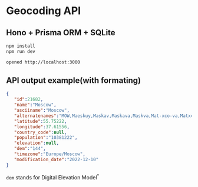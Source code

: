 # Geocoding API

## Hono + Prisma ORM + SQLite

```bash
npm install
npm run dev
```

```bash
opened http://localhost:3000
```

## API output example(with formating)

```json
{
   "id":21682,
   "name":"Moscow",
   "asciiname":"Moscow",
   "alternatenames":"MOW,Maeskuy,Maskav,Maskava,Maskva,Mat-xco-va,Matxcova,Matxcơva,Mosca,Moscfa,Moscha,Mosco,Moscou,Moscova,Moscovo,Moscow,Moscoƿ,Moscu,Moscua,Moscòu,Moscó,Moscù,Moscú,Moskva,Moska,Moskau,Mosko,Moskokh,Moskou,Moskov,Moskova,Moskovu,Moskow,Moskowa,Mosku,Moskuas,Moskva,Moskve,Moskvo,Moskvy,Moskwa,Moszkva,Muskav,Musko,Mát-xcơ-va,Mòskwa,Məskeu,Məskəү,masko,maskw,mo si ke,moseukeuba,mosko,mosukuwa,mskw,mwskva,mwskw,mwsqbh,mx s ko,Μόσχα,Мæскуы,Маскав,Масква,Москва,Москве,Москвы,Москова,Москох,Москъва,Мускав,Муско,Мәскеу,Мәскәү,Մոսկվա,מאָסקװע,מאסקווע,מוסקבה,ماسکو,مسکو,موسكو,موسكۋا,ܡܘܣܩܒܐ,मास्को,मॉस्को,মস্কো,மாஸ்கோ,มอสโก,མོ་སི་ཁོ།,მოსკოვი,ሞስኮ,モスクワ,莫斯科,모스크바",
   "latitude":55.75222,
   "longitude":37.61556,
   "country_code":null,
   "population":"10381222",
   "elevation":null,
   "dem":"144",
   "timezone":"Europe/Moscow",
   "modification_date":"2022-12-10"
}
```

`dem` stands for Digital Elevation Model<sup>*</sup>
